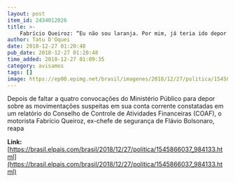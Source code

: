 ```yaml
---
layout: post
item_id: 2434012026
title: >-
    Fabrício Queiroz: “Eu não sou laranja. Por mim, já teria ido depor há muito tempo”
author: Tatu D'Oquei
date: 2018-12-27 01:20:48
pub_date: 2018-12-27 01:20:48
time_added: 2018-12-27 01:09:35
category: avisamos
tags: []
image: https://ep00.epimg.net/brasil/imagenes/2018/12/27/politica/1545866037_984133_1545866811_rrss_normal.jpg
---
```


Depois de faltar a quatro convocações do Ministério Público para depor sobre as movimentações suspeitas em sua conta corrente constatadas em um relatório do Conselho de Controle de Atividades Financeiras (COAF), o motorista Fabrício Queiroz, ex-chefe de segurança de Flávio Bolsonaro, reapa

**Link:** [https://brasil.elpais.com/brasil/2018/12/27/politica/1545866037_984133.html](https://brasil.elpais.com/brasil/2018/12/27/politica/1545866037_984133.html)

